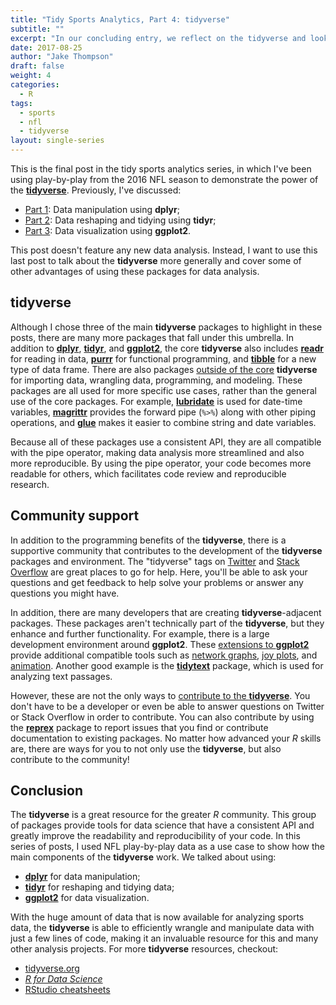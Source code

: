 ```yaml
---
title: "Tidy Sports Analytics, Part 4: tidyverse"
subtitle: ""
excerpt: "In our concluding entry, we reflect on the tidyverse and look at resources for future learning."
date: 2017-08-25
author: "Jake Thompson"
draft: false
weight: 4
categories:
  - R
tags:
  - sports
  - nfl
  - tidyverse
layout: single-series
---
```




This is the final post in the tidy sports analytics series, in which I've been using play-by-play from the 2016 NFL season to demonstrate the power of the [**tidyverse**](http://www.tidyverse.org/). Previously, I've discussed:

- [Part 1](/blog/tidy-sports-analytics/2017-06-09-tidy-sports-analytics-part-1-dplyr/): Data manipulation using **dplyr**;
- [Part 2](/blog/tidy-sports-analytics/2017-06-25-tidy-sports-analytics-part-2-tidyr/): Data reshaping and tidying using **tidyr**;
- [Part 3](/blog/tidy-sports-analytics/2017-07-20-tidy-sports-analytics-part-3-ggplot2/): Data visualization using **ggplot2**.

This post doesn't feature any new data analysis. Instead, I want to use this last post to talk about the **tidyverse** more generally and cover some of other advantages of using these packages for data analysis.

## tidyverse

Although I chose three of the main **tidyverse** packages to highlight in these posts, there are many more packages that fall under this umbrella. In addition to [**dplyr**](http://dplyr.tidyverse.org/), [**tidyr**](http://tidyr.tidyverse.org/), and [**ggplot2**](http://ggplot2.tidyverse.org/), the core **tidyverse** also includes [**readr**](http://readr.tidyverse.org/) for reading in data, [**purrr**](http://purrr.tidyverse.org/) for functional programming, and [**tibble**](http://tibble.tidyverse.org/) for a new type of data frame. There are also packages [outside of the core](http://www.tidyverse.org/packages/) **tidyverse** for importing data, wrangling data, programming, and modeling. These packages are all used for more specific use cases, rather than the general use of the core packages. For example, [**lubridate**](http://lubridate.tidyverse.org/) is used for date-time variables, [**magrittr**](http://magrittr.tidyverse.org/) provides the forward pipe (`%>%`) along with other piping operations, and [**glue**](https://github.com/tidyverse/glue) makes it easier to combine string and date variables.

Because all of these packages use a consistent API, they are all compatible with the pipe operator, making data analysis more streamlined and also more reproducible. By using the pipe operator, your code becomes more readable for others, which facilitates code review and reproducible research.

## Community support

In addition to the programming benefits of the **tidyverse**, there is a supportive community that contributes to the development of the **tidyverse** packages and environment. The "tidyverse" tags on [Twitter](https://twitter.com/search?q=%23tidyverse&src=typd) and [Stack Overflow](https://stackoverflow.com/questions/tagged/tidyverse) are great places to go for help. Here, you'll be able to ask your questions and get feedback to help solve your problems or answer any questions you might have.

In addition, there are many developers that are creating **tidyverse**-adjacent packages. These packages aren't technically part of the **tidyverse**, but they enhance and further functionality. For example, there is a large development environment around **ggplot2**. These [extensions to **ggplot2**](https://exts.ggplot2.tidyverse.org/) provide additional compatible tools such as [network graphs](https://github.com/thomasp85/ggraph), [joy plots](https://github.com/clauswilke/ggjoy), and [animation](https://github.com/dgrtwo/gganimate). Another good example is the [**tidytext**](https://github.com/juliasilge/tidytext) package, which is used for analyzing text passages.

However, these are not the only ways to [contribute to the **tidyverse**](http://www.tidyverse.org/contribute/). You don't have to be a developer or even be able to answer questions on Twitter or Stack Overflow in order to contribute. You can also contribute by using the [**reprex**](http://reprex.tidyverse.org/) package to report issues that you find or contribute documentation to existing packages. No matter how advanced your *R* skills are, there are ways for you to not only use the **tidyverse**, but also contribute to the community!

## Conclusion

The **tidyverse** is a great resource for the greater *R* community. This group of packages provide tools for data science that have a consistent API and greatly improve the readability and reproducibility of your code. In this series of posts, I used NFL play-by-play data as a use case to show how the main components of the **tidyverse** work. We talked about using:

- [**dplyr**](/blog/tidy-sports-analytics/2017-06-09-tidy-sports-analytics-part-1-dplyr/) for data manipulation;
- [**tidyr**](/blog/tidy-sports-analytics/2017-06-25-tidy-sports-analytics-part-2-tidyr/) for reshaping and tidying data;
- [**ggplot2**](/blog/tidy-sports-analytics/2017-07-20-tidy-sports-analytics-part-3-ggplot2/) for data visualization.

With the huge amount of data that is now available for analyzing sports data, the **tidyverse** is able to efficiently wrangle and manipulate data with just a few lines of code, making it an invaluable resource for this and many other analysis projects. For more **tidyverse** resources, checkout:

- [tidyverse.org](http://www.tidyverse.org/)
- [*R for Data Science*](http://r4ds.had.co.nz/)
- [RStudio cheatsheets](https://www.rstudio.com/resources/cheatsheets/)
